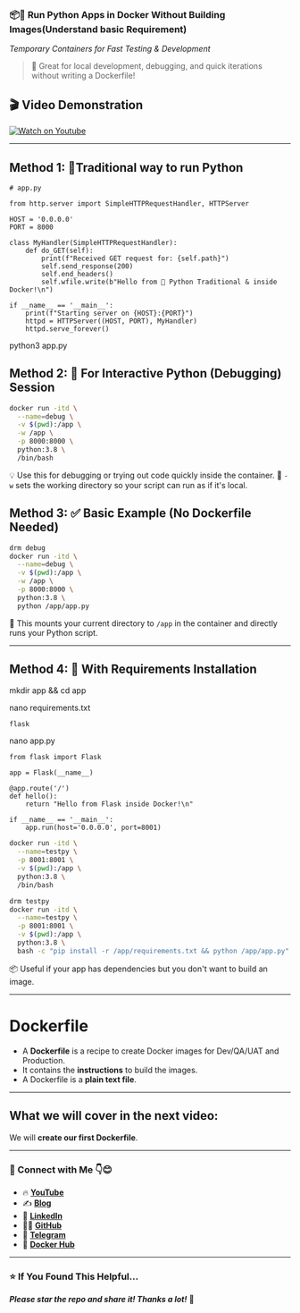 ### 📦🚀 **Run Python Apps in Docker Without Building Images(Understand basic Requirement)**

*Temporary Containers for Fast Testing & Development*

> 🔧 Great for local development, debugging, and quick iterations without writing a Dockerfile!

## 🎬 Video Demonstration

[![Watch on Youtube](https://i.ytimg.com/vi/wRwvoKsCMas/maxresdefault.jpg)](https://youtu.be/wRwvoKsCMas)

---
## Method 1: 🐍Traditional way to run Python 
```
# app.py

from http.server import SimpleHTTPRequestHandler, HTTPServer

HOST = '0.0.0.0'
PORT = 8000

class MyHandler(SimpleHTTPRequestHandler):
    def do_GET(self):
        print(f"Received GET request for: {self.path}")
        self.send_response(200)
        self.end_headers()
        self.wfile.write(b"Hello from 🐍 Python Traditional & inside Docker!\n")

if __name__ == '__main__':
    print(f"Starting server on {HOST}:{PORT}")
    httpd = HTTPServer((HOST, PORT), MyHandler)
    httpd.serve_forever()
```

python3 app.py

## Method 2: 🔄 For Interactive Python (Debugging) Session 

```bash
docker run -itd \
  --name=debug \
  -v $(pwd):/app \
  -w /app \
  -p 8000:8000 \
  python:3.8 \
  /bin/bash
```

💡 Use this for debugging or trying out code quickly inside the container.
📁 `-w` sets the working directory so your script can run as if it's local.

## Method 3: ✅ Basic Example (No Dockerfile Needed)

```bash
drm debug
docker run -itd \
  --name=debug \
  -v $(pwd):/app \
  -w /app \
  -p 8000:8000 \
  python:3.8 \
  python /app/app.py
```

📝 This mounts your current directory to `/app` in the container and directly runs your Python script.

---

## Method 4: 🔁 With Requirements Installation

mkdir app && cd app

nano requirements.txt
```
flask
```

nano app.py
```
from flask import Flask

app = Flask(__name__)

@app.route('/')
def hello():
    return "Hello from Flask inside Docker!\n"

if __name__ == '__main__':
    app.run(host='0.0.0.0', port=8001)
```


```bash
docker run -itd \
  --name=testpy \
  -p 8001:8001 \
  -v $(pwd):/app \
  python:3.8 \
  /bin/bash

drm testpy
docker run -itd \
  --name=testpy \
  -p 8001:8001 \
  -v $(pwd):/app \
  python:3.8 \
  bash -c "pip install -r /app/requirements.txt && python /app/app.py"
```

📦 Useful if your app has dependencies but you don't want to build an image.

---

# Dockerfile

- A **Dockerfile** is a recipe to create Docker images for Dev/QA/UAT and Production.  
- It contains the **instructions** to build the images.  
- A Dockerfile is a **plain text file**.

---

## What we will cover in the next video:

We will **create our first Dockerfile**.


---
### 💼 Connect with Me 👇😊

* 🔥 [**YouTube**](https://www.youtube.com/@DevOpsinAction?sub_confirmation=1)
* ✍️ [**Blog**](https://ibraransari.blogspot.com/)
* 💼 [**LinkedIn**](https://www.linkedin.com/in/ansariibrar/)
* 👨‍💻 [**GitHub**](https://github.com/meibraransari?tab=repositories)
* 💬 [**Telegram**](https://t.me/DevOpsinActionTelegram)
* 🐳 [**Docker Hub**](https://hub.docker.com/u/ibraransaridocker)

---

### ⭐ If You Found This Helpful...

***Please star the repo and share it! Thanks a lot!*** 🌟
